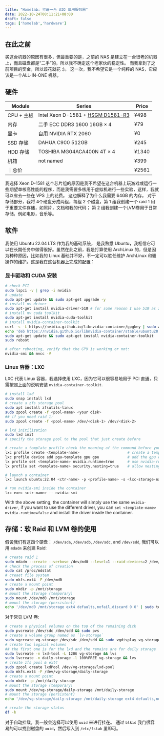 ```yaml
---
title: "Homelab: 打造一台 AIO 家用服务器"
date: 2022-10-24T00:11:21+08:00
draft: false
tags: ['homelab','hardware']
---
```


## 在此之前

买这台机器的原因有很多，但最重要的是，之前的 NAS 是建立在一台很老的机器上，而且磁盘都是“二手”的，所以我不确定这个老家伙的稳定性。 而我拿到了之前项目的奖金，所以该花就花 :)。 这一次，我不希望它是一个纯粹的 NAS，它应该是一个ALL-IN-ONE 机器。 

## 硬件

| Module | Series | Price |
| ------ | ------ | ----- | 
| CPU + 主板 | Intel Xeon D-1581 + [HSGM D1581-R3](https://www.huoshen99.com/) | ¥498 |
| 内存 | 二手 ECC DDR3 1600 16GB $\times$ 4 | ¥79 |
| 显卡 | 自用 NVIDIA RTX 2060 | ¥0 |
| SSD 存储 | DAHUA C900 512GB | ¥245 | 
| HDD 存储 | TOSHIBA MG04ACA400N 4T $\times$ 4 | ¥1340 |
| 机箱 | not named | ¥399 |
｜总价 | | ¥2561 

我选择 Xeon D-1581 这个芯片组的原因是我不希望在这台机器上玩游戏或运行一些期望单核高性能的程序，而是我需要多核用于虚拟机进行一些实验，这样，我就可以省去一些在 VPS 上的花费。 这也解释了为什么我需要 64GB 的内存。 对于存储部分，我将 4个硬盘分成两组，每组 2 个磁盘，第 1 组我创建一个 raid 1 用于重要文件存储，如照片，文档和我的代码； 第 2 组我创建一个LVM卷用于日常存储，例如电影，音乐等。

## 软件

我使用 Ubuntu 22.04 LTS 作为我的基础系统， 是我熟悉 Ubuntu，我相信它可以在长期任务中做得很好。虽然在此之前，我是打算使用 ArchLinux 的，但是因为种种原因，比如我的 Linux 基础并不好，不一定可以胜任维护 ArchLinux 和骚操作的维护。这是我在这台机器上完成的配置：

### 显卡驱动和 CUDA 安装

```bash
# check PCI 
sudo lspci -v | grep -i nvidia
# update 
sudo apt-get update && sudo apt-get upgrade -y
# install nv driver
sudo apt-get install nvidia-driver-510 # for some reason I use 510 as I found it is the most stable in my system
# install nv cuda toolkit
sudo apt-get install nvidia-cuda-toolkit
# install nvidia-container-toolkit
curl -s -L https://nvidia.github.io/libnvidia-container/gpgkey | sudo apt-key add -
echo 'deb https://nvidia.github.io/libnvidia-container/stable/ubuntu20.04/$(ARCH) /' | sudo tee /etc/apt/sources.list.d/nvidia-container-toolkit.list
sudo apt-get update && sudo apt-get install nvidia-container-toolkit
sudo reboot

# after rebooting, verify that the GPU is working or not:
nvidia-smi && nvcc -V
```

### Linux 容器：LXC

LXC 代表 Linux 容器，我选择使用 LXC，因为它可以很容易地用于 PCI 直通，只需按照上面的说明安装 `nvidia-container-toolkit`. 

```bash
# install lxd
sudo snap install lxd
# create a zfs storage pool
sudo apt install zfsutils-linux
sudo zpool create -f <pool-name> <your disk>
## if you need raid 1:
sudo zpool create -f <pool-name> /dev/<disk-1> /dev/<disk-2>

# lxd initilization
sudo lxd init
# specify the storage pool to the pool that just create before

# create a template profile check the meaning of the command before you use it
lxc profile create <template-name>                      # create a template 
lxc profile device add pgu-template gpu gpu             # add the gpu device      
lx profile set <template-name> nvidia.runtime=true      # use nvidia-runtime
lx profile set <template-name> security.nesting=true    # allow nesting runtime (running ctr inside)

# launch a container
lxc launch ubuntu:22.04 <ctr-name> -p <profile-name> -s <lxc-storage-name>

# run nvidia-smi inside the container
lxc exec <ctr-name> -- nvidia-smi
```
With the above setting, the container will simply use the same `nvidia-driver`, if you want to use the different driver, you can `set <template-name> nvidia.runtime=false` and install the driver inside the container.

## 存储：软 Raid 和 LVM 卷的使用

假设我们有这四个硬盘： `/dev/sda`, `/dev/sdb`, `/dev/sdc`, and `/dev/sdd`, 我们可以用 `mdadm` 来创建 Raid:

```bash
# create raid 1
sudo mdadm --create --verbose /dev/md0 --level=1 --raid-devices=2 /dev/sda /dev/sdb
# check the process of creation
sudo cat /proc/mdstat
# creaet file system
sudo mkfs.ext4 -F /dev/md0
# create a mount point
sudo mkdir -p /mnt/storage
# mount the storage (temporary)
sudo mount /dev/md0 /mnt/storage
# mount the storage (persistent)
echo '/dev/md0 /mnt/storage ext4 defaults,nofail,discard 0 0' | sudo tee -a /etc/fstab
```

对于常见 LVM 卷:

```bash
# create a physical volumes on the top of the remaining dick
sudo pvcreate /dev/sdc /dev/sdd && sudo pvs
# create a volume group named as `lv-storage`
sudo vgcreate vg-storage /dev/sdc /dev/sdd && sudo vgdisplay vg-storage
# create two logical volumes 
## the first one is for the lxd and the remains are for daily storage
sudo lvcreate -n lxd-tool -L 120G vg-storage && lvs
sudo lvcreate -n daily-storage -l 100%FREE vg-storage && lvs
# create zfs pool & ext4 
sudo zpool create lxdPool /dev/vg-storage/lxd-pool
sudo mkfs.ext4 -F /dev/vg-storage/daily-storage
# create a mount point
sudo mkdir -p /mnt/daily-storage
# mount the storage (temporary)
sudo mount /dev/vg-storage/daily-storage /mnt/daily-storage
# mount the storage (persistent)
echo '/dev/vg-storage/daily-storage /mnt/daily-storage ext4 defaults,nofail,discard 0 0' | sudo tee -a /etc/fstab

# create the storage status
df -h
```

对于自动挂载，我一般会选择可以使用 `uuid` 来进行挂在。 通过 `blkid` 我门很容易的可以找到磁盘的 `uuid`，然后写入到 `/etc/fstab` 里即可。